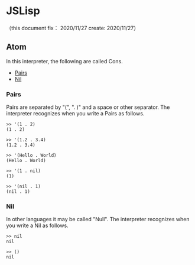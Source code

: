 # JSLisp
（this document fix： 2020/11/27 create: 2020/11/27）

## Atom
In this interpreter, the following are called Cons.

+ [Pairs](###Pairs)
+ [Nil](###Nil)

### Pairs
Pairs are separated by "(", ". )" and a space or other separator.
The interpreter recognizes when you write a Pairs as follows.

```
>> '(1 . 2)
(1 . 2)

>> '(1.2 . 3.4)
(1.2 . 3.4)

>> '(Hello . World)
(Hello . World)

>> '(1 . nil)
(1)

>> '(nil . 1)
(nil . 1)
```

### Nil
In other languages it may be called "Null".
The interpreter recognizes when you write a Nil as follows.

```
>> nil
nil

>> ()
nil
```
